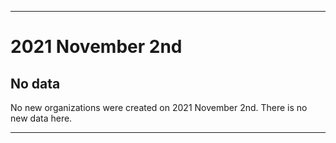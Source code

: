 
***

# 2021 November 2nd

## No data

No new organizations were created on 2021 November 2nd. There is no new data here.

***
